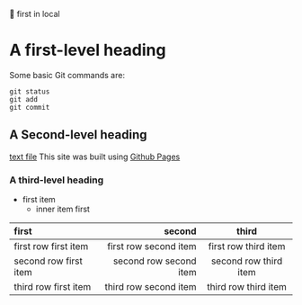 🥵 first in local

# A first-level heading
Some basic Git commands are:
```
git status
git add
git commit
```

## A Second-level heading
[text file](./hello.txt)
This site was built using [Github Pages](https://pages.github.com/)

### A third-level heading
- first item
  - inner item first

|first|second|third|
|:---|---:|:---:|
|first row first item|first row second item|first row third item|
|second row first item|second row second item|second row third item|
|third row first item|third row second item|third row third item|
